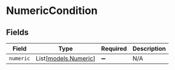 # NumericCondition


## Fields

| Field                                        | Type                                         | Required                                     | Description                                  |
| -------------------------------------------- | -------------------------------------------- | -------------------------------------------- | -------------------------------------------- |
| `numeric`                                    | List[[models.Numeric](../models/numeric.md)] | :heavy_minus_sign:                           | N/A                                          |